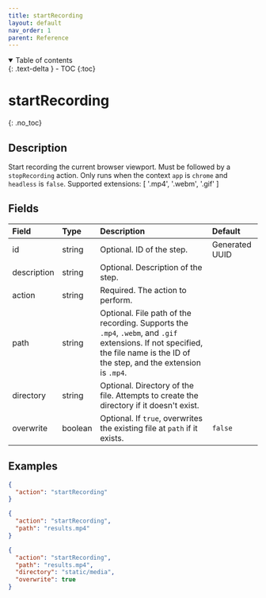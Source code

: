 ```yaml
---
title: startRecording
layout: default
nav_order: 1
parent: Reference
---
```


<details open markdown="block">
<summary>
Table of contents
</summary>
{: .text-delta }
- TOC
{:toc}
</details>

# startRecording
{: .no_toc}

## Description

Start recording the current browser viewport. Must be followed by a `stopRecording` action. Only runs when the context `app` is `chrome` and `headless` is `false`. Supported extensions: [ '.mp4', '.webm', '.gif' ]

## Fields

Field | Type | Description | Default
:-- | :-- | :-- | :--
id | string |  Optional. ID of the step. | Generated UUID
description | string |  Optional. Description of the step. | 
action | string |  Required. The action to perform. | 
path | string |  Optional. File path of the recording. Supports the `.mp4`, `.webm`, and `.gif` extensions. If not specified, the file name is the ID of the step, and the extension is `.mp4`. | 
directory | string |  Optional. Directory of the file. Attempts to create the directory if it doesn't exist. | 
overwrite | boolean |  Optional. If `true`, overwrites the existing file at `path` if it exists. | `false`

## Examples

```json
{
  "action": "startRecording"
}
```

```json
{
  "action": "startRecording",
  "path": "results.mp4"
}
```

```json
{
  "action": "startRecording",
  "path": "results.mp4",
  "directory": "static/media",
  "overwrite": true
}
```
